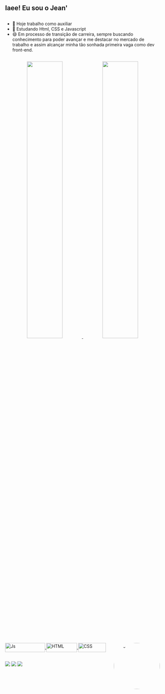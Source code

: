 ## Iaee! Eu sou o Jean' 
##

- 🔭 Hoje trabalho como auxiliar
- 🌱 Estudando Html, CSS e Javascript
- 😄 Em processo de transição de carreira, sempre buscando conhecimento para poder avançar e me destacar no mercado de trabalho e assim alcançar minha tão sonhada primeira vaga como dev front-end.

##

<div align="center">
  <a href="https://github.com/jeanferreirab">
  <img width="48%" src="https://github-readme-stats.vercel.app/api?username=jeanferreirab&show_icons=true&theme=tokyonight&include_all_commits=true&count_private=true"/>
  <img width="48%" src="https://github-readme-stats.vercel.app/api/top-langs/?username=jeanferreirab&layout=compact&langs_count=7&theme=tokyonight"/>
</div>

<div style="display: inline_block"
align=""><br>
  <img align="center" alt="Js" height="30" width="130" src="https://img.shields.io/badge/JavaScript-F7DF1E?style=for-the-badge&logo=javascript&logoColor=black">
  <img align="center" alt="HTML" height="30" width="100" src="https://img.shields.io/badge/HTML5-E34F26?style=for-the-badge&logo=html5&logoColor=white">
  <img align="center" alt="CSS" height="30" width="90" src="https://img.shields.io/badge/CSS3-1572B6?style=for-the-badge&logo=css3&logoColor=white">
  <img align="right" alt="pic" height="150" style="border-radius:500px;" src="https://media.discordapp.net/attachments/1052327637097394179/1052327686124621875/giphy.gif?width=1000&height=1000">
</div>
 
##

<div> 
  <a href="https://instagram.com/jean.ferreir" target="_blank"><img src="https://img.shields.io/badge/-Instagram-%23E4405F?style=for-the-badge&logo=instagram&logoColor=white" target="_blank"></a>
  <a href = "mailto:ferreirajean123@gmail.com"><img src="https://img.shields.io/badge/-Gmail-%23333?style=for-the-badge&logo=gmail&logoColor=white" target="_blank"></a>
  <a href="https://www.linkedin.com/in/jean-ferreira-dev" target="_blank"><img src="https://img.shields.io/badge/-LinkedIn-%230077B5?style=for-the-badge&logo=linkedin&logoColor=white" target="_blank"></a>
</div>
  
##
  
